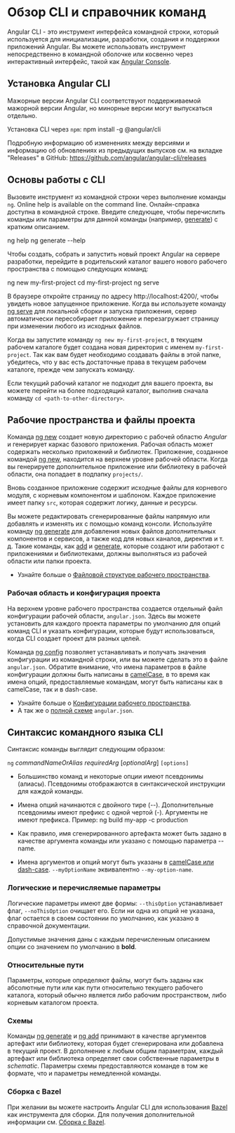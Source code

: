 # Обзор CLI и справочник команд

Angular CLI - это инструмент интерфейса командной строки, который используется для инициализации, разработки, создания и поддержки приложений Angular. Вы можете использовать инструмент непосредственно в командной оболочке или косвенно через интерактивный интерфейс, такой как [Angular Console](https://angularconsole.com).

## Установка Angular CLI

Мажорные версии Angular CLI соответствуют поддерживаемой мажорной версии Angular, но минорные версии могут выпускаться отдельно.

Установка CLI через `npm`:
<code-example language="bash">
npm install -g @angular/cli
</code-example>

Подробную информацию об изменениях между версиями и информацию об обновлениях из предыдущих выпусков см. на вкладке "Releases" в GitHub: https://github.com/angular/angular-cli/releases

## Основы работы с CLI

Вызовите инструмент из командной строки через выполнение команды `ng`.
Online help is available on the command line.
Онлайн-справка доступна в командной строке. Введите следующее, чтобы перечислить команды или параметры для данной команды (например, [generate](cli/generate)) с кратким описанием.

<code-example language="bash">
ng help
ng generate --help
</code-example>

Чтобы создать, собрать и запустить новый проект Angular на сервере разработки, перейдите в родительский каталог вашего нового рабочего пространства с помощью следующих команд:

<code-example language="bash">
ng new my-first-project
cd my-first-project
ng serve
</code-example>

В браузере откройте страницу по адресу http://localhost:4200/, чтобы увидеть новое запущенное приложение.
Когда вы используете команду [ng serve](cli/serve) для локальной сборки и запуска приложения, сервер автоматически пересобирает приложение и перезагружает страницу при изменении любого из исходных файлов.

<div class="alert is-helpful">

   Когда вы запустите команду `ng new my-first-project`, в текущем рабочем каталоге будет создана новая директория с именем `my-first-project`. Так как вам будет необходимо создавать файлы в этой папке, убедитесь, что у вас есть достаточные права в текущем рабочем каталоге, прежде чем запускать команду.

   Если текущий рабочий каталог не подходит для вашего проекта, вы можете перейти на более подходящий каталог, выполнив сначала команду `cd <path-to-other-directory>`.

</div>

## Рабочие пространства и файлы проекта

Команда [ng new](cli/new) создает новую директорию с рабочей областю *Angular* и генерирует каркас базового приложения.
Рабочая область может содержать несколько приложений и библиотек.
Приложение, созданное командой [ng new](cli/new), находится на верхнем уровне рабочей области.
Когда вы генерируете дополнительное приложение или библиотеку в рабочей области, она попадает в подпапку `projects/`.

Вновь созданное приложение содержит исходные файлы для корневого модуля, с корневым компонентом и шаблоном.
Каждое приложение имеет папку `src`, которая содержит логику, данные и ресурсы.

Вы можете редактировать сгенерированные файлы напрямую или добавлять и изменять их с помощью команд консоли.
Используйте команду [ng generate](cli/generate) для добавления новых файлов дополнительных компонентов и сервисов, а также код для новых каналов, директив и т. д.
Такие команды, как [add](cli/add) и [generate](cli/generate), которые создают или работают с приложениями и библиотеками, должны выполняться из рабочей области или папки проекта.

* Узнайте больше о [Файловой структуре рабочего пространства](guide/file-structure).

### Рабочая область и конфигурация проекта

На верхнем уровне рабочего пространства создается отдельный файл конфигурации рабочей области, `angular.json`.
Здесь вы можете установить для каждого проекта параметры по умолчанию для опций команд CLI и указать конфигурации, которые будут использоваться, когда CLI создает проект для разных целей.

Команда [ng config](cli/config) позволяет устанавливать и получать значения конфигурации из командной строки, или вы можете сделать это в файле `angular.json`.
Обратите внимание, что имена параметров в файле конфигурации должны быть написаны в [camelCase](guide/glossary#case-types), в то время как имена опций, предоставляемые командам, могут быть написаны как в camelCase, так и в dash-case.

* Узнайте больше о [Конфигурации рабочего пространства](guide/workspace-config).
* А так же о [полной схеме](https://github.com/angular/angular-cli/wiki/angular-workspace) `angular.json`.

## Синтаксис командного языка CLI

Синтаксис команды выглядит следующим образом:

`ng` *commandNameOrAlias* *requiredArg* [*optionalArg*] `[options]`

* Большинство команд и некоторые опции имеют псевдонимы (алиасы). Псевдонимы отображаются в синтаксической инструкции для каждой команды.

* Имена опций начинаются с двойного тире (--).
    Дополнительные псевдонимы имеют префикс с одной чертой (-).
    Аргументы не имеют префикса.
    Пример:
    <code-example language="bash">
        ng build my-app -c production
    </code-example>

* Как правило, имя сгенерированного артефакта может быть задано в качестве аргумента команды или указано с помощью параметра --name.

* Имена аргументов и опций могут быть указаны в
[camelCase или dash-case](guide/glossary#case-types).
`--myOptionName` эквивалентно `--my-option-name`.

### Логические и перечисляемые параметры

Логические параметры имеют две формы: `--thisOption` устанавливает флаг, `--noThisOption` очищает его.
Если ни одна из опций не указана, флаг остается в своем состоянии по умолчанию, как указано в справочной документации.

Допустимые значения даны с каждым перечисленным описанием опции со значением по умолчанию в **bold**.

### Относительные пути

Параметры, которые определяют файлы, могут быть заданы как абсолютные пути или как пути относительно текущего рабочего каталога, который обычно является либо рабочим пространством, либо корневым каталогом проекта.

### Схемы

Команды [ng generate](cli/generate) и  [ng add](cli/add) принимают в качестве аргументов артефакт или библиотеку, которая будет сгенерирована или добавлена в текущий проект.
В дополнение к любым общим параметрам, каждый артефакт или библиотека определяет свои собственные параметры в *schematic*.
Параметры схемы предоставляются команде в том же формате, что и параметры немедленной команды.


### Сборка с Bazel

При желании вы можете настроить Angular CLI для использования [Bazel](https://docs.bazel.build) как инструмента для сборки. Для получения дополнительной информации см. [Сборка с Bazel](guide/bazel).

